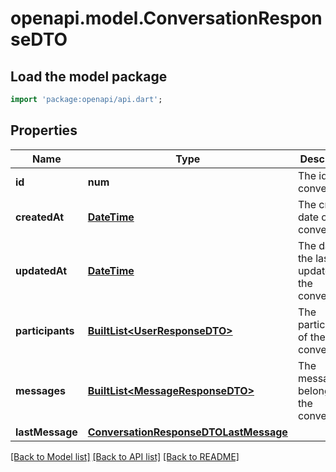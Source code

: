 # openapi.model.ConversationResponseDTO

## Load the model package
```dart
import 'package:openapi/api.dart';
```

## Properties
Name | Type | Description | Notes
------------ | ------------- | ------------- | -------------
**id** | **num** | The id of the conversation | 
**createdAt** | [**DateTime**](DateTime.md) | The creation date of the conversation | 
**updatedAt** | [**DateTime**](DateTime.md) | The date of the last update of the conversation | 
**participants** | [**BuiltList&lt;UserResponseDTO&gt;**](UserResponseDTO.md) | The participants of the conversation | 
**messages** | [**BuiltList&lt;MessageResponseDTO&gt;**](MessageResponseDTO.md) | The messages belonging to the conversation | 
**lastMessage** | [**ConversationResponseDTOLastMessage**](ConversationResponseDTOLastMessage.md) |  | 

[[Back to Model list]](../README.md#documentation-for-models) [[Back to API list]](../README.md#documentation-for-api-endpoints) [[Back to README]](../README.md)


